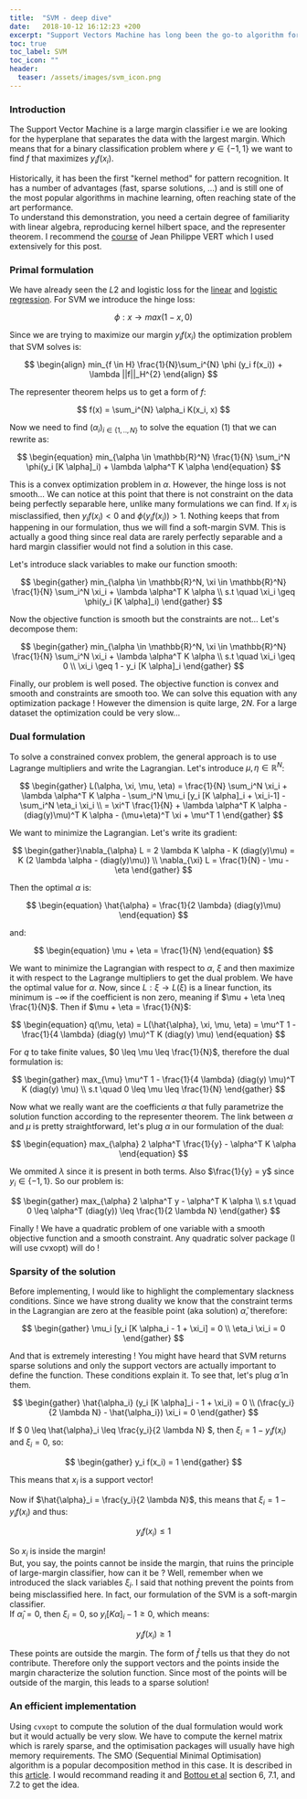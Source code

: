```yaml
---
title:  "SVM - deep dive"
date:   2018-10-12 16:12:23 +200
excerpt: "Support Vectors Machine has long been the go-to algorithm for machine learning. Deep dive into the remarkable power of this classifier."
toc: true
toc_label: SVM
toc_icon: ""
header:
  teaser: /assets/images/svm_icon.png
---
```


### Introduction

The Support Vector Machine is a large margin classifier i.e we are looking for the hyperplane that separates the data with the largest margin. Which means that for a binary classification problem where $y \in \{-1,1\}$ we want to find $f$ that maximizes $y_i f(x_i)$.     
      
Historically, it has been the first "kernel method" for pattern recognition. It has a number of advantages (fast, sparse solutions, ...) and is still one of the most popular algorithms in machine learning, often reaching state of the art performance.     
To understand this demonstration, you need a certain degree of familiarity with linear algebra, reproducing kernel hilbert space, and the representer theorem. I recommend the [course](http://members.cbio.mines-paristech.fr/~jvert/svn/kernelcourse/slides/master2017/master2017.pdf) of Jean Philippe VERT which I used extensively for this post.
       
### Primal formulation
        
We have already seen the $L2$ and logistic loss for the [linear](./2018-09-05-linear-regression-deep-dive.md) and [logistic regression](./2018-09-28-logistic-regression-deep-dive.md). For SVM we introduce the hinge loss:     
      
$$
\phi : x \rightarrow max(1-x,0)
$$
       
Since we are trying to maximize our margin $y_i f(x_i)$ the optimization problem that SVM solves is:
           
$$
\begin{align}
min_{f \in H} \frac{1}{N}\sum_i^{N} \phi (y_i f(x_i)) + \lambda ||f||_H^{2}
\end{align}
$$
     
The representer theorem helps us to get a form of $f$:     
      
$$
f(x) = \sum_i^{N} \alpha_i K(x_i, x)
$$
     
Now we need to find $(\alpha_i)_{i \in \{1,..,N\}}$ to solve the equation (1) that we can rewrite as:     
       
$$
\begin{equation}
min_{\alpha \in \mathbb{R}^N} \frac{1}{N} \sum_i^N \phi(y_i [K \alpha]_i) + \lambda \alpha^T K \alpha
\end{equation}
$$
          
This is a convex optimization problem in $\alpha$. However, the hinge loss is not smooth...
We can notice at this point that there is not constraint on the data being perfectly separable here, unlike many formulations we can find. If $x_i$ is misclassified, then $y_i f(x_i) < 0$ and $\phi(y_i f(x_i)) > 1$. Nothing keeps that from happening in our formulation, thus we will find a soft-margin SVM. This is actually a good thing since real data are rarely perfectly separable and a hard margin classifier would not find a solution in this case.       
          
Let's introduce slack variables to make our function smooth:     
      
$$
\begin{gather}
min_{\alpha \in \mathbb{R}^N, \xi \in \mathbb{R}^N} \frac{1}{N} \sum_i^N \xi_i + \lambda \alpha^T K \alpha   \\
s.t \quad \xi_i \geq \phi(y_i [K \alpha]_i)
\end{gather}
$$

Now the objective function is smooth but the constraints are not... Let's decompose them:     
     
$$
\begin{gather}
min_{\alpha \in \mathbb{R}^N, \xi \in \mathbb{R}^N} \frac{1}{N} \sum_i^N \xi_i + \lambda \alpha^T K  \alpha     \\
s.t \quad \xi_i \geq 0   \\
\xi_i \geq 1 - y_i [K \alpha]_i
\end{gather}
$$

Finally, our problem is well posed. The objective function is convex and smooth and constraints are smooth too. We can solve this equation with any optimization package !
However the dimension is quite large, $2N$. For a large dataset the optimization could be very slow...

### Dual formulation

To solve a constrained convex problem, the general approach is to use Lagrange multipliers and write the Lagrangian. Let's introduce $\mu, \eta \in \mathbb{R}^N$:     
      
$$
\begin{gather}
L(\alpha, \xi, \mu, \eta) = \frac{1}{N} \sum_i^N \xi_i + \lambda \alpha^T K \alpha - \sum_i^N \mu_i [y_i [K \alpha]_i + \xi_i-1] - \sum_i^N \eta_i \xi_i     \\
= \xi^T \frac{1}{N} + \lambda \alpha^T K \alpha - (diag(y)\mu)^T K \alpha - (\mu+\eta)^T \xi + \mu^T 1
\end{gather}
$$      
        
We want to minimize the Lagrangian. Let's write its gradient:     
      
$$
\begin{gather}\nabla_{\alpha} L = 2 \lambda K \alpha - K (diag(y)\mu) = K (2 \lambda \alpha - (diag(y)\mu))   \\
\nabla_{\xi} L = \frac{1}{N} - \mu - \eta
\end{gather}
$$    
        
Then the optimal $\alpha$ is:     
      
$$
\begin{equation}
\hat{\alpha} = \frac{1}{2 \lambda} (diag(y)\mu)
\end{equation}
$$     
      
and:     
       
$$
\begin{equation}
\mu + \eta = \frac{1}{N}
\end{equation}
$$     
           
We want to minimize the Lagrangian with respect to $\alpha$, $\xi$ and then maximize it with respect to the Lagrange multipliers to get the dual problem. We have the optimal value for $\alpha$. Now, since $L: \xi \rightarrow L(\xi)$ is a linear function, its minimum is $-\infty$ if the coefficient is non zero, meaning if $\mu + \eta \neq \frac{1}{N}$. Then if $\mu + \eta = \frac{1}{N}$:         
          
$$
\begin{equation}
q(\mu, \eta) = L(\hat{\alpha}, \xi, \mu, \eta) = \mu^T 1 - \frac{1}{4 \lambda} (diag(y) \mu)^T K (diag(y) \mu)
\end{equation}
$$       
         
For $q$ to take finite values, $0 \leq \mu \leq \frac{1}{N}$, therefore the dual formulation is:     
      
$$
\begin{gather}
max_{\mu} \mu^T 1 - \frac{1}{4 \lambda} (diag(y) \mu)^T K (diag(y) \mu)     \\
s.t \quad 0 \leq \mu \leq \frac{1}{N}
\end{gather}
$$    
              
Now what we really want are the coefficients $\alpha$ that fully parametrize the solution function according to the representer theorem. The link between $\alpha$ and $\mu$ is pretty straightforward, let's plug $\alpha$ in our formulation of the dual:       
       
$$
\begin{equation}
max_{\alpha} 2 \alpha^T \frac{1}{y} - \alpha^T K \alpha
\end{equation}
$$        
         
We ommited $\lambda$ since it is present in both terms. Also $\frac{1}{y} = y$ since $y_i \in \{-1, 1\}$. So our problem is:          
         
$$
\begin{gather}
max_{\alpha} 2 \alpha^T y - \alpha^T K \alpha     \\
s.t \quad 0 \leq \alpha^T (diag(y)) \leq \frac{1}{2 \lambda N}
\end{gather}
$$       
          
Finally ! We have a quadratic problem of one variable with a smooth objective function and a smooth constraint. Any quadratic solver package (I will use cvxopt) will do !

### Sparsity of the solution

Before implementing, I would like to highlight the complementary slackness conditions. Since we have strong duality we know that the constraint terms in the Lagrangian are zero at the feasible point (aka solution) $\hat{\alpha}$, therefore:     

$$
\begin{gather}
\mu_i [y_i [K \alpha_i - 1 + \xi_i] = 0    \\
\eta_i \xi_i = 0
\end{gather}
$$     
         
And that is extremely interesting ! You might have heard that SVM returns sparse solutions and only the support vectors are actually important to define the function. These conditions explain it. To see that, let's plug $\hat{\alpha}$ in them.       
         
$$
\begin{gather}
\hat{\alpha_i} (y_i [K \alpha]_i - 1 + \xi_i) = 0      \\
(\frac{y_i}{2 \lambda N} - \hat{\alpha_i}) \xi_i = 0
\end{gather}
$$        
          
If $ 0 \leq \hat{\alpha}_i \leq \frac{y_i}{2 \lambda N} $, then $\xi_i = 1 - y_i f(x_i)$ and $\xi_i = 0$, so:      
       
$$
\begin{gather}
y_i f(x_i) = 1
\end{gather}
$$      
          
This means that $x_i$ is a support vector!       
          
Now if $\hat{\alpha}_i = \frac{y_i}{2 \lambda N}$, this means that $\xi_i = 1 - y_i f(x_i)$ and thus:     
       
$$
\begin{equation}
y_i f(x_i) \leq 1
\end{equation}
$$    
              
So $x_i$ is inside the margin!       
But, you say, the points cannot be inside the margin, that ruins the principle of large-margin classifier, how can it be ? Well, remember when we introduced the slack variables $\xi_i$. I said that nothing prevent the points from being misclassified here. In fact, our formulation of the SVM is a soft-margin classifier.<br>
If $\hat{\alpha}_i = 0$, then $\xi_i = 0$, so $y_i [K \alpha]_i - 1 \geq 0$, which means:      
        
$$
\begin{equation}
y_i f(x_i) \geq 1
\end{equation}
$$         
            
These points are outside the margin. The form of $\hat{f}$ tells us that they do not contribute. Therefore only the support vectors and the points inside the margin characterize the solution function. Since most of the points will be outside of the margin, this leads to a sparse solution!

### An efficient implementation

Using `cvxopt` to compute the solution of the dual formulation would work but it would actually be very slow. We have to compute the kernel matrix which is rarely sparse, and the optimisation packages will usually have high memory requirements. The SMO (Sequential Minimal Optimisation) algorithm is a popular decomposition method in this case. It is described in this [article](https://emilemathieu.fr/posts/2018/08/svm/). I would recommand reading it and [Bottou et al](https://leon.bottou.org/publications/pdf/lin-2006.pdf) section 6, 7.1, and 7.2 to get the idea.
